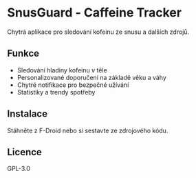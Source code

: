 # SnusGuard - Caffeine Tracker

Chytrá aplikace pro sledování kofeinu ze snusu a dalších zdrojů.

## Funkce
- Sledování hladiny kofeinu v těle
- Personalizované doporučení na základě věku a váhy
- Chytré notifikace pro bezpečné užívání
- Statistiky a trendy spotřeby

## Instalace
Stáhněte z F-Droid nebo si sestavte ze zdrojového kódu.

## Licence
GPL-3.0
